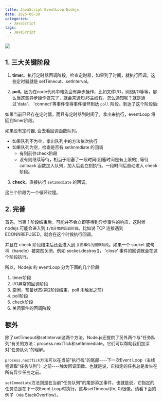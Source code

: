 ```yaml
---
title: JavaScript EventLoop-Nodejs
date: 2025-06-30
categories:
  - JavaScript
tags:
  - JavaScript
---
```


![](https://p1-jj.byteimg.com/tos-cn-i-t2oaga2asx/gold-user-assets/2019/11/23/16e96b8587ad911d~tplv-t2oaga2asx-zoom-in-crop-mark:1512:0:0:0.awebp)

## 1. 三大关键阶段

1. **timer**。执行定时器回调阶段，检查定时器，如果到了时间，就执行回调。这些定时器就是 setTimeout、setInterval。

2. **poll**。因为在node代码中难免会有异步操作，比如文件I/O，网络I/O等等，那么当这些异步操作做完了，就会来通知JS主线程，怎么通知呢？就是通过'data'、 'connect'等事件使得事件循环到达 `poll` 阶段。到达了这个阶段后:

如果当前已经存在定时器，而且有定时器到时间了，拿出来执行，eventLoop 将回到timer阶段。

如果没有定时器, 会去看回调函数队列。

+ 如果队列不为空，拿出队列中的方法依次执行
+ 如果队列为空，检查是否有 setImmdiate 的回调
  + 有则前往check阶段
  + 没有则继续等待，相当于阻塞了一段时间(阻塞时间是有上限的), 等待 callback 函数加入队列，加入后会立刻执行。一段时间后自动进入 check 阶段。

3. **check**。直接执行 `setImmdiate` 的回调。

这三个阶段为一个循环过程。


## 2. 完善

首先，当第 1 阶段结束后，可能并不会立即等待到异步事件的响应，这时候 nodejs 可能会进入到 `I/O异常的回调阶段`。比如说 TCP 连接遇到ECONNREFUSED，就会在这个时候执行回调。

并且在 check 阶段结束后还会进入到 `关闭事件的回调阶段`。如果一个 socket 或句柄（handle）被突然关闭，例如 socket.destroy()， 'close' 事件的回调就会在这个阶段执行。


所以，Nodejs 的 eventLoop 分为下面的几个阶段:

1. timer阶段
2. I/O异常的回调阶段
3. 空闲、预备状态(第2阶段结束，poll 未触发之前)
4. poll阶段
5. check阶段
6. 关闭事件的回调阶段



## 额外
除了setTimeout和setInterval这两个方法，Node.js还提供了另外两个与"任务队列"有关的方法：process.nextTick和setImmediate。它们可以帮助我们加深对"任务队列"的理解。


`process.nextTick`方法可以在当前"执行栈"的尾部----下一次Event Loop（主线程读取"任务队列"）之前----触发回调函数。也就是说，它指定的任务总是发生在所有异步任务之前。

`setImmediate`方法则是在当前"任务队列"的尾部添加事件，也就是说，它指定的任务总是在下一次Event Loop时执行，这与setTimeout(fn, 0)很像。请看下面的例子（via StackOverflow）。